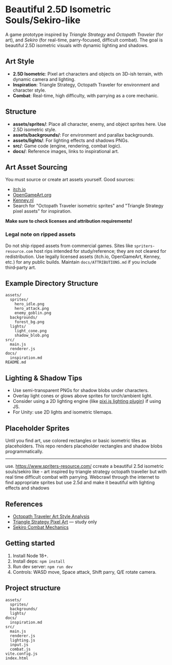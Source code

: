 # Beautiful 2.5D Isometric Souls/Sekiro-like

A game prototype inspired by _Triangle Strategy_ and _Octopath Traveler_ (for art), and _Sekiro_ (for real-time, parry-focused, difficult combat). The goal is beautiful 2.5D isometric visuals with dynamic lighting and shadows.

## Art Style

- **2.5D Isometric**: Pixel art characters and objects on 3D-ish terrain, with dynamic camera and lighting.
- **Inspiration**: Triangle Strategy, Octopath Traveler for environment and character style.
- **Combat**: Real-time, high difficulty, with parrying as a core mechanic.

## Structure

- **assets/sprites/**: Place all character, enemy, and object sprites here. Use 2.5D isometric style.
- **assets/backgrounds/**: For environment and parallax backgrounds.
- **assets/lights/**: For lighting effects and shadows PNGs.
- **src/**: Game code (engine, rendering, combat logic).
- **docs/**: Reference images, links to inspirational art.

## Art Asset Sourcing

You must source or create art assets yourself. Good sources:
- [itch.io](https://itch.io/game-assets/tag-isometric)
- [OpenGameArt.org](https://opengameart.org/)
- [Kenney.nl](https://kenney.nl/assets?q=isometric)
- Search for "Octopath Traveler isometric sprites" and "Triangle Strategy pixel assets" for inspiration.

**Make sure to check licenses and attribution requirements!**

### Legal note on ripped assets
Do not ship ripped assets from commercial games. Sites like `spriters-resource.com` host rips intended for study/reference; they are not cleared for redistribution. Use legally licensed assets (itch.io, OpenGameArt, Kenney, etc.) for any public builds. Maintain `docs/ATTRIBUTIONS.md` if you include third‑party art.

## Example Directory Structure

```
assets/
  sprites/
    hero_idle.png
    hero_attack.png
    enemy_goblin.png
  backgrounds/
    forest_bg.png
  lights/
    light_cone.png
    shadow_blob.png
src/
  main.js
  renderer.js
docs/
  inspiration.md
README.md
```

## Lighting & Shadow Tips

- Use semi-transparent PNGs for shadow blobs under characters.
- Overlay light cones or glows above sprites for torch/ambient light.
- Consider using a 2D lighting engine (like [pixi.js lighting plugin](https://github.com/pixijs/pixi-lights)) if using JS.
- For Unity: use 2D lights and isometric tilemaps.

## Placeholder Sprites

Until you find art, use colored rectangles or basic isometric tiles as placeholders. This repo renders placeholder rectangles and shadow blobs programmatically.

---
use. https://www.spriters-resource.com/ ccreate a beautiful 2.5d isometric souls/sekiro like - art inspired by triangle strategy octopath traveller but with real time difficult combat with parrying. Webcrawl through the internet to find appropriate sprites but use 2.5d and make it beautiful with lighting effects and shadows
## References

- [Octopath Traveler Art Style Analysis](https://www.youtube.com/watch?v=9wZ9rV1dXDc)
- [Triangle Strategy Pixel Art](https://www.spriters-resource.com/pc_computer/trianglestrategy/) — study only
- [Sekiro Combat Mechanics](https://www.youtube.com/watch?v=K3I7lQ7rj8o)

## Getting started

1. Install Node 18+.
2. Install deps: `npm install`
3. Run dev server: `npm run dev`
4. Controls: WASD move, Space attack, Shift parry, Q/E rotate camera.

## Project structure

```
assets/
  sprites/
  backgrounds/
  lights/
docs/
  inspiration.md
src/
  main.js
  renderer.js
  lighting.js
  input.js
  combat.js
vite.config.js
index.html
```
